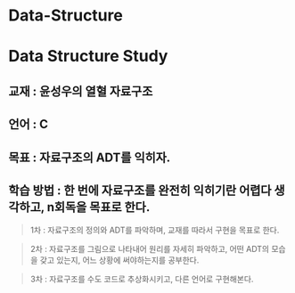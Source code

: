 # Data-Structure
Data Structure Study
====================

교재 : 윤성우의 열혈 자료구조
----------------------------
언어 : C
--------
목표 : 자료구조의 ADT를 익히자.
-------------------------------
학습 방법 : 한 번에 자료구조를 완전히 익히기란 어렵다 생각하고, n회독을 목표로 한다.
--------------------------------------------------------------------------------------
>1차 : 자료구조의 정의와 ADT를 파악하며, 교재를 따라서 구현을 목표로 한다.
  
>2차 : 자료구조를 그림으로 나타내어 원리를 자세히 파악하고, 어떤 ADT의 모습을 갖고 있는지, 어느 상황에 써야하는지를 공부한다.
  
>3차 : 자료구조를 수도 코드로 추상화시키고, 다른 언어로 구현해본다.
  
